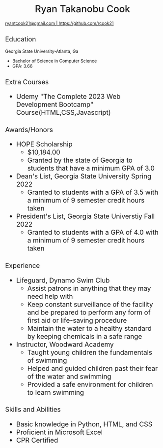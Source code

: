 <!DOCTYPE html>
<html lang="en">
<head>
<title>Ryan Cook Resume</title>
<meta charset="UTF-8">
<link rel="stylesheet" href="./main.css" />
  <style>
    background{
        color: whitesmoke;
    }
    h1{
        text-align: center; font-size: 23pt; font-weight: 500;
    }
    h2{
        font-size: 16pt; font-weight: 400;
    }
</style>
</head>
  
<body>
    <h1>Ryan Takanobu Cook</h1>
    <a href="ryantcook21@gmail.com">ryantcook21@gmail.com | </a><a href="https://github.com/rcook21">https://github.com/rcook21</a>
    <h2>Education</h2>
    <p>Georgia State University-Atlanta, Ga
        <ul>
            <li>Bachelor of Science in Computer Science</li>
            <li>GPA: 3.66</li>
        </ul>
    </p>
    <h2>Extra Courses
        <ul>
            <li>Udemy "The Complete 2023 Web Development Bootcamp" Course(HTML,CSS,Javascript)</li>
        </ul>
    </h2>
    <h2>Awards/Honors
        <ul>
            <li>HOPE Scholarship
                <ul>
                    <li>$10,184.00</li>
                    <li>Granted by the state of Georgia to students that have a minimum GPA of 3.0</li>
                </ul>
            </li>
            <li>Dean's List, Georgia State University Spring 2022
                <ul>
                    <li>Granted to students with a GPA of 3.5 with a minimum of 9 semester credit hours taken</li>
                </ul>
            </li>
            <li>President's List, Georgia State Universtiy Fall 2022
                <ul>
                    <li>Granted to students with a GPA of 4.0 with a minimum of 9 semester credit hours taken</li>
                </ul>
            </li>
        </ul>
    </h2>
    <h2>Experience
        <ul>
            <li>Lifeguard, Dynamo Swim Club
                <ul>
                    <li>Assist patrons in anything that they may need help with</li>
                    <li>Keep constant surveillance of the facility and be prepared to perform any form of first aid or life-saving procedure</li>
                    <li>Maintain the water to a healthy standard by keeping chemicals in a safe range</li>
                </ul>
            </li>
            <li>Instructor, Woodward Academy
                <ul>
                    <li>Taught young children the fundamentals of swimming</li>
                    <li>Helped and guided children past their fear of the water and swimming</li>
                    <li>Provided a safe environment for children to learn swimming</li>
                </ul>
            </li>
        </ul>
    </h2>
    <h2>Skills and Abilities
        <ul>
            <li>Basic knowledge in Python, HTML, and CSS</li>
            <li>Proficient in Microsoft Excel</li>
            <li>CPR Certified</li>
        </ul>
    </h2>

</body>
</html>
